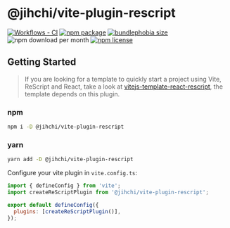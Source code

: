 # @jihchi/vite-plugin-rescript

[![Workflows - CI][workflows-ci-shield]][workflows-ci-url]
[![npm package][npm-package-shield]][npm-package-url]
[![bundlephobia size][bundlephobia-size-shield]][bundlephobia-size-url]
![npm download per month][npm-download-shield]
[![npm license][npm-licence-shield]](./LICENSE)

## Getting Started

> If you are looking for a template to quickly start a project using Vite, ReScript and React, take a look at [vitejs-template-react-rescript](https://github.com/jihchi/vitejs-template-react-rescript), the template depends on this plugin.

### npm

```sh
npm i -D @jihchi/vite-plugin-rescript
```

### yarn

```sh
yarn add -D @jihchi/vite-plugin-rescript
```

Configure your vite plugin in `vite.config.ts`:

```js
import { defineConfig } from 'vite';
import createReScriptPlugin from '@jihchi/vite-plugin-rescript';

export default defineConfig({
  plugins: [createReScriptPlugin()],
});
```

[workflows-ci-shield]: https://github.com/jihchi/vite-plugin-rescript/actions/workflows/main.yml/badge.svg
[workflows-ci-url]: https://github.com/jihchi/vite-plugin-rescript/actions/workflows/main.yml
[npm-package-shield]: https://img.shields.io/npm/v/@jihchi/vite-plugin-rescript
[npm-package-url]: https://www.npmjs.com/package/@jihchi/vite-plugin-rescript
[npm-download-shield]: https://img.shields.io/npm/dm/@jihchi/vite-plugin-rescript
[npm-licence-shield]: https://img.shields.io/npm/l/@jihchi/vite-plugin-rescript
[bundlephobia-size-shield]: https://img.shields.io/bundlephobia/min/@jihchi/vite-plugin-rescript
[bundlephobia-size-url]: https://bundlephobia.com/package/@jihchi/vite-plugin-rescript
